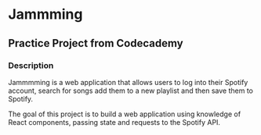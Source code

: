 # Jammming

## Practice Project from Codecademy

### Description

Jammmming is a web application that allows users to log into their Spotify account, search for songs add them to a new playlist and then save them to Spotify.

The goal of this project is to build a web application using knowledge of React components, passing state and requests to the Spotify API.
